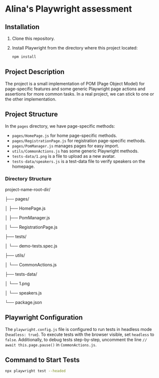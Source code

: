 # Alina's Playwright assessment

## Installation
1. Clone this repository.

1. Install Playwright from the directory where this project located:
    ```sh
    npm install
    ```

## Project Description

The project is a small implementation of POM (Page Object Model) for page-specific features and some generic Playwright page actions and assertions for more common tasks. In a real project, we can stick to one or the other implementation.

## Project Structure

In the `pages` directory, we have page-specific methods:
- `pages/HomePage.js` for home page-specific methods.
- `pages/RegistrationPage.js` for registration page-specific methods.
- `pages/PomManager.js` manages pages for easy import.
- `utils/CommonActions.js` has some generic Playwright methods.
- `tests-data/1.png` is a file to upload as a new avatar.
- `tests-data/speakers.js` is a test-data file to verify speakers on the homepage.

### Directory Structure

project-name-root-dir/

├── pages/

│ ├── HomePage.js

│ ├── PomManager.js

│ └── RegistrationPage.js

├── tests/

│ └── demo-tests.spec.js

├── utils/

│ └── CommonActions.js

├── tests-data/

│ └── 1.png

│ └── speakers.js

└── package.json

## Playwright Configuration

The `playwright.config.js` file is configured to run tests in headless mode (`headless: true`). To execute tests with the browser visible, set `headless` to `false`. Additionally, to debug tests step-by-step, uncomment the line `// await this.page.pause()` in `CommonActions.js`.

## Command to Start Tests

```sh
npx playwright test --headed
